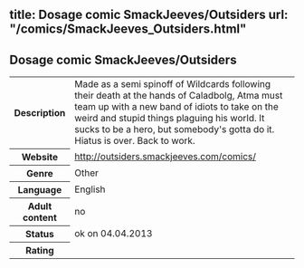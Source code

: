 title: Dosage comic SmackJeeves/Outsiders
url: "/comics/SmackJeeves_Outsiders.html"
---
Dosage comic SmackJeeves/Outsiders
-----------------------------------------

<table class="comicinfo">
<tr>
<th>Description</th><td>Made as a semi spinoff of Wildcards following their death at the hands of Caladbolg, Atma must team up with a new band of idiots to take on the weird and stupid things plaguing his world. It sucks to be a hero, but somebody's gotta do it. Hiatus is over. Back to work.</td>
</tr>
<tr>
<th>Website</th><td><a href="http://outsiders.smackjeeves.com/comics/">http://outsiders.smackjeeves.com/comics/</a></td>
</tr>
<tr>
<th>Genre</th><td>Other</td>
</tr>
<tr>
<th>Language</th><td>English</td>
</tr>
<tr>
<th>Adult content</th><td>no</td>
</tr>
<tr>
<th>Status</th><td>ok on 04.04.2013</td>
</tr>
<tr>
<th>Rating</th><td><div class="g-plusone" data-size="standard" data-annotation="bubble"
 data-href="http://outsiders.smackjeeves.com/comics/"></div></td>
</tr>
</table>
<script type="text/javascript">
  (function() {
    var po = document.createElement('script'); po.type = 'text/javascript'; po.async = true;
    po.src = 'https://apis.google.com/js/plusone.js';
    var s = document.getElementsByTagName('script')[0]; s.parentNode.insertBefore(po, s);
  })();
</script>
